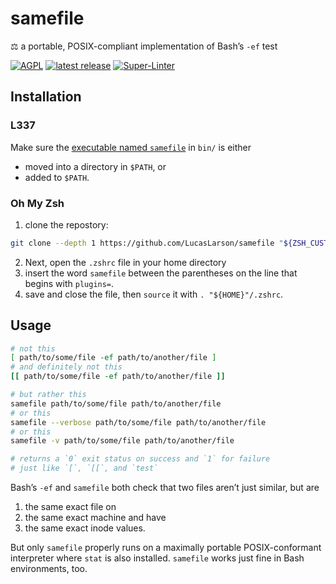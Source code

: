 # samefile

⚖️  a portable, POSIX-compliant implementation of Bash’s `-ef` test

[![AGPL](https://img.shields.io/badge/license-AGPL_3+-blue "GNU Affero General
Public License v3.0 or
later")](https://github.com/LucasLarson/samefile/blob/main/license.adoc)
[![latest release](https://img.shields.io/github/release/LucasLarson/samefile.svg)](https://github.com/LucasLarson/samefile/releases/latest)
[![Super-Linter](https://github.com/LucasLarson/samefile/workflows/Super-Linter/badge.svg)](https://github.com/LucasLarson/samefile/actions?query=workflow:"Super-Linter")

## Installation

### L337

Make sure the [executable named
`samefile`](https://github.com/LucasLarson/samefile/blob/main/bin/samefile) in
`bin/` is either

- moved into a directory in `$PATH`, or
- added to `$PATH`.

### Oh My Zsh

1. clone the repostory:

```sh
git clone --depth 1 https://github.com/LucasLarson/samefile "${ZSH_CUSTOM:-${HOME}/.oh-my-zsh/custom}"/plugins/samefile
```

2. Next, open the `.zshrc` file in your home directory
2. insert the word ` samefile ` between the parentheses on the line that begins
   with `plugins=`.
2. save and close the file, then `source` it with `. "${HOME}"/.zshrc`.

## Usage

```sh
# not this
[ path/to/some/file -ef path/to/another/file ]
# and definitely not this
[[ path/to/some/file -ef path/to/another/file ]]

# but rather this
samefile path/to/some/file path/to/another/file
# or this
samefile --verbose path/to/some/file path/to/another/file
# or this
samefile -v path/to/some/file path/to/another/file

# returns a `0` exit status on success and `1` for failure
# just like `[`, `[[`, and `test`
```

Bash’s `-ef` and `samefile` both check that two files aren’t just similar, but
are

1. the same exact file on
1. the same exact machine and have
1. the same exact inode values.

But only `samefile` properly runs on a maximally portable POSIX-conformant
interpreter where `stat` is also installed. `samefile` works just fine in Bash
environments, too.
